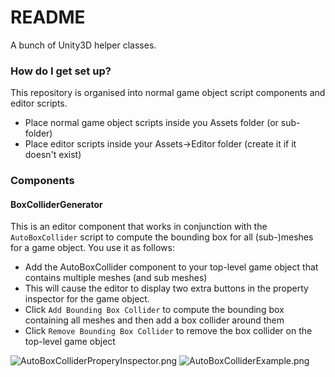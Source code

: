# README #

A bunch of Unity3D helper classes.

### How do I get set up? ###

This repository is organised into normal game object script components and editor scripts.

* Place normal game object scripts inside you Assets folder (or sub-folder)
* Place editor scripts inside your Assets->Editor folder (create it if it doesn't exist)

### Components ###


#### BoxColliderGenerator ####
This is an editor component that works in conjunction with the `AutoBoxCollider` script to compute the bounding box for all (sub-)meshes for a game object.
You use it as follows:

* Add the AutoBoxCollider component to your top-level game object that contains multiple meshes (and sub meshes)
* This will cause the editor to display two extra buttons in the property inspector for the game object.
* Click `Add Bounding Box Collider` to compute the bounding box containing all meshes and then add a box collider around them
* Click `Remove Bounding Box Collider` to remove the box collider on the top-level game object

![AutoBoxColliderProperyInspector.png](https://bitbucket.org/repo/8EbMEG/images/1315955649-AutoBoxColliderProperyInspector.png)
![AutoBoxColliderExample.png](https://bitbucket.org/repo/8EbMEG/images/2964007558-AutoBoxColliderExample.png)